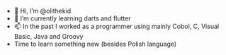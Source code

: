 - 👋 Hi, I’m @olithekid
- 🌱 I’m currently learning darts and flutter
- 📫 In the past I worked as a programmer using mainly Cobol, C, Visual Basic, Java and Groovy
- Time to learn something new (besides Polish language)


<!---
olithekid/olithekid is a ✨ special ✨ repository because its `README.md` (this file) appears on your GitHub profile.
You can click the Preview link to take a look at your changes.
--->
